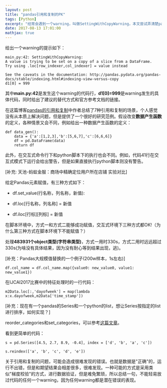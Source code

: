 ```yaml
---
layout: post
title: "pandas引用和复制的PK"
tags: [Python]
excerpt: "经常会遇到一个warning，叫做SettingWithCopyWarning，本文尝试弄清楚pandas在各种场景下的引用和复制的问题，也就是view和copy的对比。"
date: 2017-08-13 17:01:00
mathjax: true
---
```


给出一个warning的提示如下：

    main.py:42: SettingWithCopyWarning: 
    A value is trying to be set on a copy of a slice from a DataFrame.
    Try using .loc[row_indexer,col_indexer] = value instead

    See the caveats in the documentation: http://pandas.pydata.org/pandas-docs/stable/indexing.html#indexing-view-versus-copy
    d1[0] = 999

其中**main.py:42**是发生这个warning的代码行，**d1[0]=999**是warning发生的具体代码，同时给出了建议的替代方式和官方参考文档的链接。

在这篇博客[pandas的引用和复制](http://blog.csdn.net/qtlyx/article/details/70500145)中作者总结了7种引用和复制的场景，个人感觉没有从本质上解决问题，但是提供了一个很好的研究范例。假设改变**数据产生函数**的定义，各种情景又会不同，例如给出一种数据产生函数的定义：

    def data_gen():
        data = {'a':[1,2,3],'b':[5,6,7],'c':[6,6,6]}
        df = pd.DataFrame(data)
        return df

此外，在交互式命令行下和python脚本下的执行也会不同。例如，代码41行在交互式模式下运行会给出警告，但是如果直接执行python脚本则没有警告。

[补充: 天池-蚂蚁金服：商场中精确定位用户所在店铺 实验对比]

给定Pandas元素赋值，有三种方式如下：

* df.set\_value(行名称，列名称，新值):

* df.loc\[行名称，列名称\] = 新值

* df.iloc\[行标\]\[列标\] = 新值

在脚本环境中，方式一和方式二能够成功赋值，交互式环境下三种方式都OK!（为什么第三种方式在脚本环境下不能赋值？）

处理**483931个object类型(字符串类型)**，方式一用时330s，方式二用时远远超过330s(为啥没有具体结果，因为没有耐心等到结果出现，逃)。


[补充：Pandas大规模值替换的一个例子(200w样本，1s左右)]

    df.col_name = df.col_name.map({value0: new_value0, value1: new_value1})

在IJCAI2017比赛中的特征处理时的一行代码：

    m2Data.loc[:,'dayofweek'] = map(lambda x:x.dayofweek,m2Data['time_stamp'])


[补充：现在有一个pandas的Series和一个python的list，想让Series按指定的list进行排序，如何实现？]

reorder\_categories和set\_categories，可以参考[这篇文章](http://www.jianshu.com/p/2d3dd3e30d51)。

看到更简单的代码：

    s = pd.Series([4.5, 2.7, 8.9, -0.4], index = ['d', 'b', 'a', 'c'])
    
    s.reindex(['a', 'b', 'c', 'd', 'e'])

关于引用和复制的问题，可能会造成很难发现的错误。也就是数据是"正确"的，运行不出错，但是和期望结果会相差很多，很难发现。一种可能的方式是采用类似"梯度校验"的方式，进行数据验证，但是难免繁琐，所以总结一句，不能轻易放过代码的任何一个warning，因为任何warning都是潜在错误的表现。















